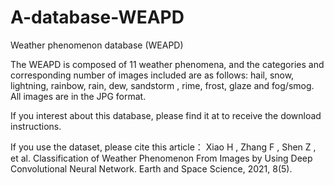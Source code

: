 # A-database-WEAPD
Weather phenomenon database (WEAPD)

The WEAPD is composed of 11 weather phenomena, and the categories and corresponding number of images included are as follows: hail, snow, lightning, rainbow, rain, dew, sandstorm , rime, frost, glaze and fog/smog. All images are in the JPG format.

If you interest about this database, please find it at   to receive the download instructions.

If you use the dataset, please cite this article： Xiao H , Zhang F , Shen Z , et al. Classification of Weather Phenomenon From Images by Using Deep Convolutional Neural Network. Earth and Space Science, 2021, 8(5).
